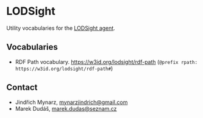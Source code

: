 # LODSight

Utility vocabularies for the [LODSight agent](https://github.com/marek-dudas/LODSight).

## Vocabularies

* RDF Path vocabulary. <https://w3id.org/lodsight/rdf-path> (`@prefix rpath: https://w3id.org/lodsight/rdf-path#`)

## Contact

* Jindřich Mynarz, [mynarzjindrich@gmail.com](mailto:mynarzjindrich@gmail.com)
* Marek Dudáš, [marek.dudas@seznam.cz](mailto:marek.dudas@seznam.cz)
